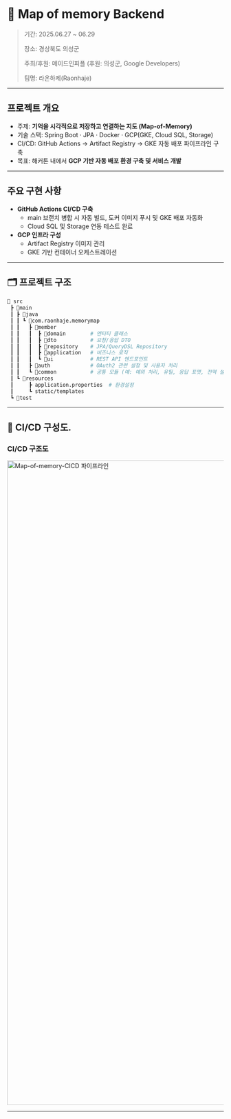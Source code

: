 # 📍 Map of memory Backend

> 기간: 2025.06.27 ~ 06.29
> 
> 장소: 경상북도 의성군
> 
> 주최/후원: 메이드인피플 (후원: 의성군, Google Developers)
> 
> 팀명: 라온하제(Raonhaje)

---

## **프로젝트 개요**

- 주제: **기억을 시각적으로 저장하고 연결하는 지도 (Map-of-Memory)**
- 기술 스택: Spring Boot · JPA · Docker · GCP(GKE, Cloud SQL, Storage)
- CI/CD: GitHub Actions → Artifact Registry → GKE 자동 배포 파이프라인 구축
- 목표: 해커톤 내에서 **GCP 기반 자동 배포 환경 구축 및 서비스 개발**

---

## **주요 구현 사항**

- **GitHub Actions CI/CD 구축**
    - main 브랜치 병합 시 자동 빌드, 도커 이미지 푸시 및 GKE 배포 자동화
    - Cloud SQL 및 Storage 연동 테스트 완료
- **GCP 인프라 구성**
    - Artifact Registry 이미지 관리
    - GKE 기반 컨테이너 오케스트레이션

---

## 🗂️ 프로젝트 구조

```bash
📁 src
 ┣ 📂main
 ┃ ┣ 📂java
 ┃ ┃ ┗ 📂com.raonhaje.memorymap
 ┃ ┃   ┣ 📂member
 ┃ ┃   ┃  ┣ 📂domain        # 엔티티 클래스
 ┃ ┃   ┃  ┣ 📂dto           # 요청/응답 DTO
 ┃ ┃   ┃  ┣ 📂repository    # JPA/QueryDSL Repository
 ┃ ┃   ┃  ┣ 📂application   # 비즈니스 로직
 ┃ ┃   ┃  ┗ 📂ui            # REST API 엔드포인트
 ┃ ┃   ┣ 📂auth             # OAuth2 관련 설정 및 사용자 처리
 ┃ ┃   ┗ 📂common           # 공통 모듈 (예: 예외 처리, 유틸, 응답 포맷, 전역 설정 등)
 ┃ ┗ 📂resources
 ┃     ┣ application.properties  # 환경설정
 ┃     ┗ static/templates
 ┗ 📂test
```
---

## 🧱 CI/CD 구성도.

### CI/CD 구조도
<img width="1496" alt="Map-of-memory-CICD 파이프라인" src="https://github.com/user-attachments/assets/a018188c-940b-419b-af80-affe2171645c" />

---
